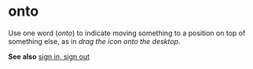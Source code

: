 # onto

Use one word (*onto*) to indicate moving something to a position on top of something else, as in *drag the icon onto the desktop*.

**See also**  [sign in, sign out](https://worldready.cloudapp.net/Styleguide/Read?id=2700&topicid=28799)
